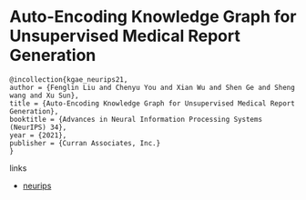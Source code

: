 # Auto-Encoding Knowledge Graph for Unsupervised Medical Report Generation

```
@incollection{kgae_neurips21,
author = {Fenglin Liu and Chenyu You and Xian Wu and Shen Ge and Sheng wang and Xu Sun},
title = {Auto-Encoding Knowledge Graph for Unsupervised Medical Report Generation},
booktitle = {Advances in Neural Information Processing Systems (NeurIPS) 34},
year = {2021},
publisher = {Curran Associates, Inc.}
}
```

links
- [neurips](https://neurips.cc/Conferences/2021/ScheduleMultitrack?event=27571)
